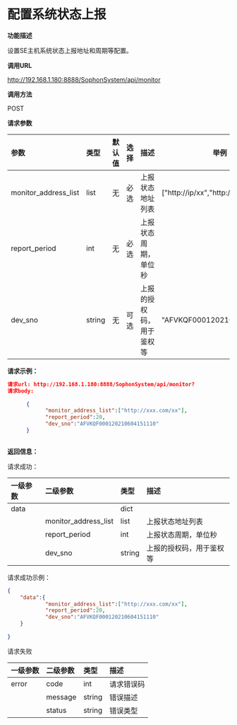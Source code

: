 # 配置系统状态上报 #

**功能描述**

设置SE主机系统状态上报地址和周期等配置。

**调用URL**

http://192.168.1.180:8888/SophonSystem/api/monitor

**调用方法**

POST

**请求参数**

| 参数                 | 类型   | 默认值 | 选择 | 描述                     | 举例                            |
| :------------------- | :----- | ------ | :--- | :----------------------- | ------------------------------- |
| monitor_address_list | list   | 无     | 必选 | 上报状态地址列表         | ["http://ip/xx","http://ip/xx"] |
| report_period        | int    | 无     | 必选 | 上报状态周期，单位秒     |                                 |
| dev_sno              | string | 无     | 可选 | 上报的授权码，用于鉴权等 | "AFVKQF000120210604151110"      |

**请求示例：**

```json
请求url: http://192.168.1.180:8888/SophonSystem/api/monitor?
请求body:
	
      {
            "monitor_address_list":["http://xxx.com/xx"],
            "report_period":20,
			"dev_sno":"AFVKQF000120210604151110"
      }
    
```

**返回信息：**

请求成功：

| 一级参数 | 二级参数             | 类型   | 描述                     |
| :------- | :------------------- | :----- | :----------------------- |
| data     |                      | dict   |                          |
|          | monitor_address_list | list   | 上报状态地址列表         |
|          | report_period        | int    | 上报状态周期，单位秒     |
|          | dev_sno              | string | 上报的授权码，用于鉴权等 |

请求成功示例：

```json
{
    "data":{
            "monitor_address_list":["http://xxx.com/xx"],
            "report_period":20,
			"dev_sno":"AFVKQF000120210604151110"
    }
    	
}
```

请求失败

| 一级参数 | 二级参数 | 类型   | 描述       |
| :------- | :------- | :----- | :--------- |
| error    | code     | int    | 请求错误码 |
|          | message  | string | 错误描述   |
|          | status   | string | 错误类型   |

​    
